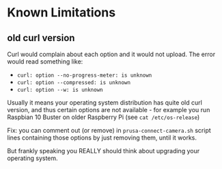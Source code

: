 # Known Limitations

## old curl version

Curl would complain about each option and it would not upload.
The error would read something like:

- `curl: option --no-progress-meter: is unknown`
- `curl: option --compressed: is unknown`
- `curl: option --w: is unknown`

Usually it means your operating system distribution has quite old curl version,
and thus certain options are not available - for example you run Raspbian 10 Buster
on older Raspberry Pi (see `cat /etc/os-release`)

Fix:
you can comment out (or remove) in `prusa-connect-camera.sh` script lines
containing those options by just removing them, until it works.

But frankly speaking you REALLY should think about upgrading your operating system.

